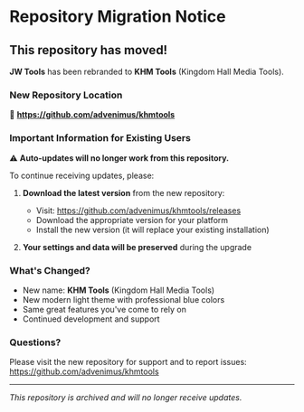 # Repository Migration Notice

## This repository has moved!

**JW Tools** has been rebranded to **KHM Tools** (Kingdom Hall Media Tools).

### New Repository Location
🔗 **https://github.com/advenimus/khmtools**

### Important Information for Existing Users

⚠️ **Auto-updates will no longer work from this repository.**

To continue receiving updates, please:

1. **Download the latest version** from the new repository:
   - Visit: https://github.com/advenimus/khmtools/releases
   - Download the appropriate version for your platform
   - Install the new version (it will replace your existing installation)

2. **Your settings and data will be preserved** during the upgrade

### What's Changed?
- New name: **KHM Tools** (Kingdom Hall Media Tools)
- New modern light theme with professional blue colors
- Same great features you've come to rely on
- Continued development and support

### Questions?
Please visit the new repository for support and to report issues:
https://github.com/advenimus/khmtools

---

*This repository is archived and will no longer receive updates.*